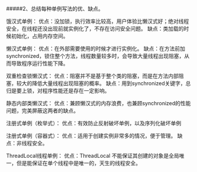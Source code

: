 #####2、总结每种单例写法的优、缺点。

饿汉式单例：
优点：没加锁，执行效率比较高，用户体验比懒汉式好；绝对线程安全，在线程还没出现前就实例化了，不存在访问安全问题。
缺点：类加载的时候初始化，占用内存空间。

懒汉式单例：
优点：在外部需要使用的时候才进行实例化。
缺点：在方法前加synchronized，锁住整个方法，线程数量较多时，会导致大量线程出现阻塞，从而导致程序运行性能下降。

双重检查锁懒汉式：
优点：阻塞并不是基于整个类的阻塞，而是在方法内部阻塞，较大的降低大量线程出现阻塞的概率。
缺点：用到synchronized关键字，总归是要上锁，对程序性能还是存在一定影响。

静态内部类懒汉式：
优点：兼顾懒汉式的内存浪费，也兼顾synchronized的性能问题，完美屏蔽这两者的缺点。

注册式单例（枚举式）：
优点：有效防止反射破坏单例，以及序列化破坏单例

注册式单例（容器式）：
优点：适用于创建实例非常多的情况，便于管理。
缺点：非线程安全。

ThreadLocal线程单例：
优点：ThreadLocal 不能保证其创建的对象是全局唯一，但是能保证在单个线程中是唯一的，天生的线程安全。


